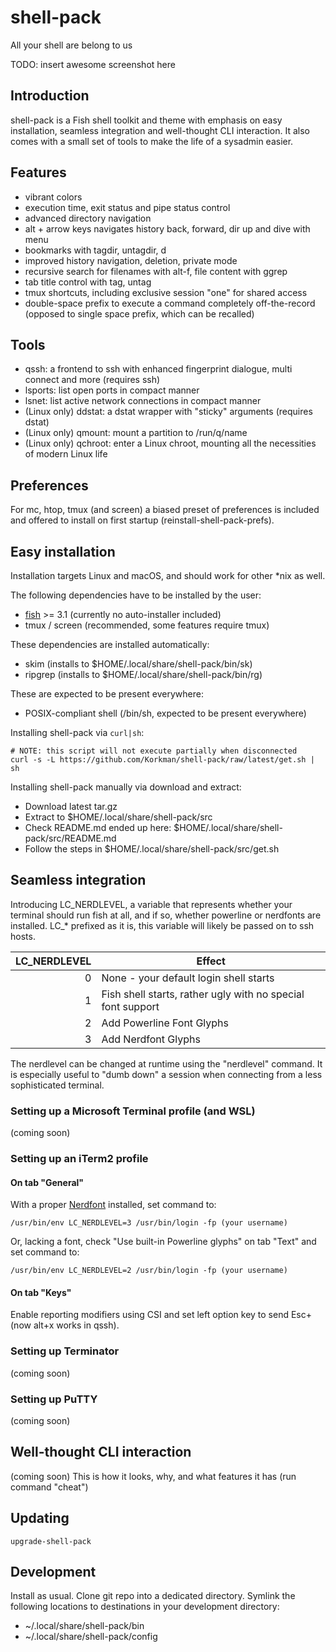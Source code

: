 # shell-pack
All your shell are belong to us

TODO: insert awesome screenshot here

## Introduction
shell-pack is a Fish shell toolkit and theme with emphasis on easy installation, seamless integration and well-thought CLI interaction. It also comes with a small set of tools to make the life of a sysadmin easier.

## Features
 * vibrant colors
 * execution time, exit status and pipe status control
 * advanced directory navigation
  * alt + arrow keys navigates history back, forward, dir up and dive with menu
  * bookmarks with tagdir, untagdir, d
 * improved history navigation, deletion, private mode
 * recursive search for filenames with alt-f, file content with ggrep
 * tab title control with tag, untag
 * tmux shortcuts, including exclusive session "one" for shared access
 * double-space prefix to execute a command completely off-the-record (opposed to single space prefix, which can be recalled)

## Tools
 * qssh: a frontend to ssh with enhanced fingerprint dialogue, multi connect and more (requires ssh)
 * lsports: list open ports in compact manner
 * lsnet: list active network connections in compact manner
 * (Linux only) ddstat: a dstat wrapper with "sticky" arguments (requires dstat)
 * (Linux only) qmount: mount a partition to /run/q/name
 * (Linux only) qchroot: enter a Linux chroot, mounting all the necessities of modern Linux life

## Preferences
For mc, htop, tmux (and screen) a biased preset of preferences is included and offered to install on first startup (reinstall-shell-pack-prefs).

## Easy installation
Installation targets Linux and macOS, and should work for other \*nix as well.

The following dependencies have to be installed by the user:
 * [fish](https://fishshell.com/) >= 3.1 (currently no auto-installer included)
 * tmux / screen (recommended, some features require tmux)

These dependencies are installed automatically:
 * skim (installs to $HOME/.local/share/shell-pack/bin/sk)
 * ripgrep (installs to $HOME/.local/share/shell-pack/bin/rg)

These are expected to be present everywhere:
 * POSIX-compliant shell (/bin/sh, expected to be present everywhere)

Installing shell-pack via ```curl|sh```:
```
# NOTE: this script will not execute partially when disconnected
curl -s -L https://github.com/Korkman/shell-pack/raw/latest/get.sh | sh
```

Installing shell-pack manually via download and extract:
 * Download latest tar.gz
 * Extract to $HOME/.local/share/shell-pack/src
 * Check README.md ended up here: $HOME/.local/share/shell-pack/src/README.md
 * Follow the steps in $HOME/.local/share/shell-pack/src/get.sh

## Seamless integration
Introducing LC_NERDLEVEL, a variable that represents whether your terminal should run fish at all, and if so, whether powerline or nerdfonts are installed. LC_* prefixed as it is, this variable will likely be passed on to ssh hosts.

|LC_NERDLEVEL|Effect     |
|-----------:|-----------|
|           0|None - your default login shell starts|
|           1|Fish shell starts, rather ugly with no special font support|
|           2|Add Powerline Font Glyphs|
|           3|Add Nerdfont Glyphs|

The nerdlevel can be changed at runtime using the "nerdlevel" command. It is especially useful to "dumb down" a session when connecting from a less sophisticated terminal.

### Setting up a Microsoft Terminal profile (and WSL)
(coming soon)

### Setting up an iTerm2 profile

#### On tab "General"
With a proper [Nerdfont](https://www.nerdfonts.com) installed, set command to:
```
/usr/bin/env LC_NERDLEVEL=3 /usr/bin/login -fp (your username)
```
Or, lacking a font, check "Use built-in Powerline glyphs" on tab "Text" and set command to:
```
/usr/bin/env LC_NERDLEVEL=2 /usr/bin/login -fp (your username)
```

#### On tab "Keys"
Enable reporting modifiers using CSI and set left option key to send Esc+ (now alt+x works in qssh).

### Setting up Terminator
(coming soon)

### Setting up PuTTY
(coming soon)

## Well-thought CLI interaction
(coming soon)
This is how it looks, why, and what features it has (run command "cheat")

## Updating
```
upgrade-shell-pack
```

## Development

Install as usual. Clone git repo into a dedicated directory. Symlink the following locations to destinations in your development directory:
 * ~/.local/share/shell-pack/bin
 * ~/.local/share/shell-pack/config
